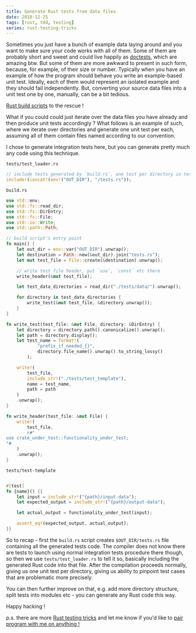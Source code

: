 ```yaml
---
title: Generate Rust tests from data files
date: 2018-12-25
tags: [rust, tdd, testing]
series: rust-testing-tricks
---
```


Sometimes you just have a bunch of example data laying around and you want to make sure your code works with all of them.
Some of them are probably short and sweet and could live happily as [doctests](https://doc.rust-lang.org/rustdoc/documentation-tests.html), which are amazing btw. But some of them are more awkward to present in such form, because, for example, of their size or number. Typically when you have an example of how the program should behave you write an example-based unit test. Ideally, each of them would represent an isolated example and they should fail independently. But, converting your source data files into a unit test one by one, manually, can be a bit tedious.

[Rust build scripts](https://doc.rust-lang.org/cargo/reference/build-scripts.html) to the rescue !

What if you could could just iterate over the data files you have already and then produce unit tests accordingly ?
What follows is an example of such, where we iterate over directories and generate one unit test per each, assuming all of them contain files named according to our convention.

I chose to generate integration tests here, but you can generate pretty much any code using this technique.

`tests/test_loader.rs`

```rust
// include tests generated by `build.rs`, one test per directory in tests/data
include!(concat!(env!("OUT_DIR"), "/tests.rs"));
```

`build.rs`

```rust
use std::env;
use std::fs::read_dir;
use std::fs::DirEntry;
use std::fs::File;
use std::io::Write;
use std::path::Path;

// build script's entry point
fn main() {
    let out_dir = env::var("OUT_DIR").unwrap();
    let destination = Path::new(&out_dir).join("tests.rs");
    let mut test_file = File::create(&destination).unwrap();

    // write test file header, put `use`, `const` etc there
    write_header(&mut test_file);

    let test_data_directories = read_dir("./tests/data/").unwrap();

    for directory in test_data_directories {
        write_test(&mut test_file, &directory.unwrap());
    }
}

fn write_test(test_file: &mut File, directory: &DirEntry) {
    let directory = directory.path().canonicalize().unwrap();
    let path = directory.display();
    let test_name = format!(
            "prefix_if_needed_{}",
            directory.file_name().unwrap().to_string_lossy()
        );

    write!(
        test_file,
        include_str!("./tests/test_template"),
        name = test_name,
        path = path
    )
    .unwrap();
}

fn write_header(test_file: &mut File) {
    write!(
        test_file,
        r#"
use crate_under_test::functionality_under_test;
"#
    )
    .unwrap();
}
```

`tests/test-template`

```rust

#[test]
fn {name}() {{
    let input = include_str!("{path}/input-data");
    let expected_output = include_str!("{path}/output-data");

    let actual_output = functionality_under_test(input);

    assert_eq!(expected_output, actual_output);
}}

```

So to recap - first the `build.rs` script creates `$OUT_DIR/tests.rs` file containing all the generated tests code.
The compiler does not know there are tests to launch using normal integration tests procedure there though,
so then we use `tests/test_loader.rs` to tell it so, basically including the generated Rust code into that file.
After the compilation proceeds normally, giving us one unit test per directory, giving us ability to pinpoint test cases that are problematic more precisely.

You can then further improve on that, e.g. add more directory structure, split tests into modules etc - you can generate any Rust code this way.

Happy hacking !

p.s.
there are more [Rust testing tricks](https://blog.cyplo.net/posts/2018/09/rust-testing-tricks.html) and let me know if you'd like to [pair program with me on anything !](https://blog.cyplo.net/posts/2018/05/pair-with-me-on-rust.html)
